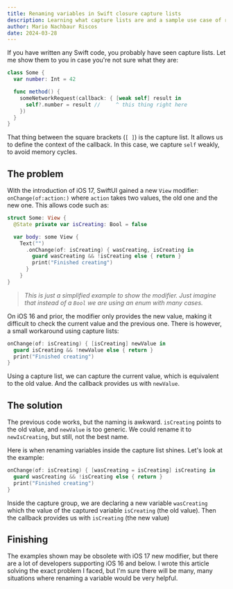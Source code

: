 ```yaml
---
title: Renaming variables in Swift closure capture lists
description: Learning what capture lists are and a sample use case of renaming variables inside them. 
author: Mario Nachbaur Riscos
date: 2024-03-28
---
```


If you have written any Swift code, you probably have seen capture lists. Let me show them to you in case you're not sure what they are:

```swift
class Some {
  var number: Int = 42

  func method() {
    someNetworkRequest(callback: { [weak self] result in
      self?.number = result //     ^ this thing right here
    })
  }
}
```

That thing between the square brackets (`[ ]`) is the capture list. It allows us to define the context of the callback. In this case, we capture `self` weakly, to avoid memory cycles.

## The problem

With the introduction of iOS 17, SwiftUI gained a new `View` modifier: `onChange(of:action:)` where `action` takes two values, the old one and the new one. This allows code such as:

```swift
struct Some: View {
  @State private var isCreating: Bool = false

  var body: some View {
    Text("")
      .onChange(of: isCreating) { wasCreating, isCreating in
        guard wasCreating && !isCreating else { return }
        print("Finished creating")
      }
    }
}
```

> _This is just a simplified example to show the modifier. Just imagine that instead of a `Bool` we are using an enum with many cases._

On iOS 16 and prior, the modifier only provides the new value, making it difficult to check the current value and the previous one. There is however, a small workaround using capture lists:

```swift
onChange(of: isCreating) { [isCreating] newValue in
  guard isCreating && !newValue else { return }
  print("Finished creating")
}
```

Using a capture list, we can capture the current value, which is equivalent to the old value. And the callback provides us with `newValue`.

## The solution

The previous code works, but the naming is awkward. `isCreating` points to the old value, and `newValue` is too generic. We could rename it to `newIsCreating`, but still, not the best name.

Here is when renaming variables inside the capture list shines. Let's look at the example:

```swift
onChange(of: isCreating) { [wasCreating = isCreating] isCreating in
  guard wasCreating && !isCreating else { return }
  print("Finished creating")
}
```

Inside the capture group, we are declaring a new variable `wasCreating` which the value of the captured variable `isCreating` (the old value). Then the callback provides us with `isCreating` (the new value)

## Finishing

The examples shown may be obsolete with iOS 17 new modifier, but there are a lot of developers supporting iOS 16 and below. I wrote this article solving the exact problem I faced, but I'm sure there will be many, many situations where renaming a variable would be very helpful.

